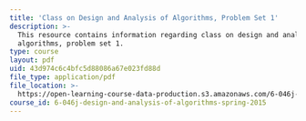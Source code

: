 ```yaml
---
title: 'Class on Design and Analysis of Algorithms, Problem Set 1'
description: >-
  This resource contains information regarding class on design and analysis of
  algorithms, problem set 1.
type: course
layout: pdf
uid: 43d974c6c4bfc5d88086a67e023fd88d
file_type: application/pdf
file_location: >-
  https://open-learning-course-data-production.s3.amazonaws.com/6-046j-design-and-analysis-of-algorithms-spring-2015/43d974c6c4bfc5d88086a67e023fd88d_MIT6_046JS15_pset1.pdf
course_id: 6-046j-design-and-analysis-of-algorithms-spring-2015
---
```

